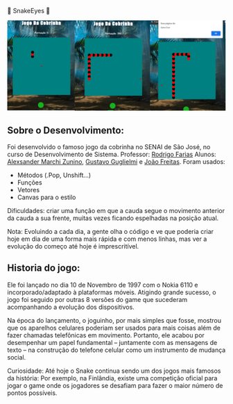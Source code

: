 🐍 SnakeEyes 🐍

<p align="center">
    <img src="ScreenshotsSnakeEyes.png" alt="SnakeEyes"/>
    <br>
</p>

 ## Sobre o Desenvolvimento: 
 
  Foi desenvolvido o famoso jogo da cobrinha no SENAI de São José, no curso de Desenvolvimento de Sistema. Professor: [Rodrigo Farias](https://github.com/rodrigofarias08)  Alunos: [Alexsander Marchi Zunino](https://www.linkedin.com/in/alexsander-marchi-zunino-226332170/), [Gustavo Guglielmi](https://github.com/GustavoGuglielmi) e [João Freitas](https://github.com/joaaovfr). Foram usados: 
  - Métodos (.Pop, Unshift...)
  - Funções
  - Vetores
  - Canvas para o estilo
  
  Dificuldades: criar uma função em que a cauda segue o movimento anterior da cauda a sua frente, muitas vezes ficando espelhadas na posição atual.

  Nota: Evoluindo a cada dia, a gente olha o código e ve que poderia criar hoje em dia de uma forma mais rápida e com menos linhas, mas ver a evolução do começo até hoje é imprescritível.

   ##

 ## Historia do jogo:

 Ele foi lançado no dia 10 de Novembro de 1997 com o Nokia 6110 e incorporado/adaptado à plataformas móveis. Atigindo grande sucesso, o jogo foi seguido por outras 8 versões do game que sucederam acompanhando a evolução dos dispositivos.

 Na época do lançamento, o joguinho, por mais simples que fosse, mostrou que os aparelhos celulares poderiam ser usados para mais coisas além de fazer chamadas telefônicas em movimento. Portanto, ele acabou por desempenhar um papel fundamental – juntamente com as mensagens de texto – na construção do telefone celular como um instrumento de mudança social.

 Curiosidade: Até hoje o Snake continua sendo um dos jogos mais famosos da história: Por exemplo, na Finlândia, existe uma competição oficial para jogar o game onde os jogadores se desafiam para fazer o maior número de pontos possíveis.

   ##
